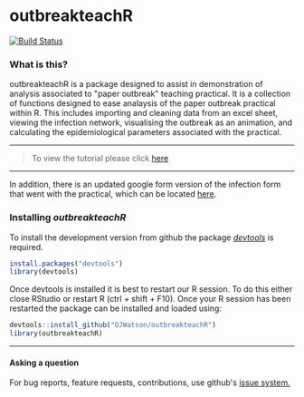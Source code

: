 # outbreakteachR

[![Build Status](https://travis-ci.org/OJWatson/outbreakteachR.png?branch=master)](https://travis-ci.org/OJWatson/outbreakteachR)

### What is this?

outbreakteachR is a package designed to assist in demonstration of analysis associated to "paper outbreak" teaching practical. It is a collection of functions designed to ease analaysis of the paper outbreak practical within R. This includes importing and cleaning data from an excel sheet, viewing the infection network, visualising the outbreak as an animation, and calculating the epidemiological parameters associated with the practical.

***
> To view the tutorial please click [here](https://cdn.rawgit.com/OJWatson/outbreakteachR/6b4a976e/tutorials/outbreakteachR-package-tutorial.html)

***

In addition, there is an updated google form version of the infection form that went with the practical, which can be located [here](https://drive.google.com/open?id=0B0-wM-jL1G-Sb2NiRU1DbDJWZGs).

### Installing *outbreakteachR*

To install the development version from github the package [*devtools*](https://github.com/hadley/devtools) is required.

```r
install.packages("devtools")
library(devtools)
```
Once devtools is installed it is best to restart our R session. To do this either close RStudio or restart R (ctrl + shift + F10). Once your R session
has been restarted the package can be installed and loaded using:

```r
devtools::install_github("OJWatson/outbreakteachR")
library(outbreakteachR)
```

***

#### Asking a question

For bug reports, feature requests, contributions, use github's [issue system.](https://github.com/OJWatson/outbreakteachR/issues)
